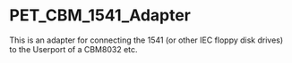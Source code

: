 # PET_CBM_1541_Adapter
This is an adapter for connecting the 1541 (or other IEC floppy disk drives) to the Userport of a CBM8032 etc.
